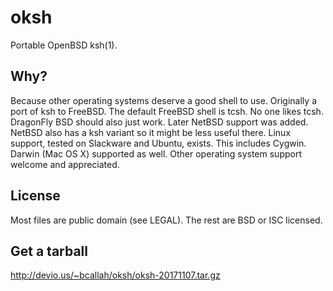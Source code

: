 oksh
====
Portable OpenBSD ksh(1).

Why?
----
Because other operating systems deserve a good shell to use.
Originally a port of ksh to FreeBSD. The default FreeBSD shell is tcsh.
No one likes tcsh. DragonFly BSD should also just work.
Later NetBSD support was added. NetBSD also has a ksh variant so it might be less useful there.
Linux support, tested on Slackware and Ubuntu, exists. This includes Cygwin.
Darwin (Mac OS X) supported as well.
Other operating system support welcome and appreciated.

License
-------
Most files are public domain (see LEGAL).
The rest are BSD or ISC licensed.

Get a tarball
-------------
http://devio.us/~bcallah/oksh/oksh-20171107.tar.gz
